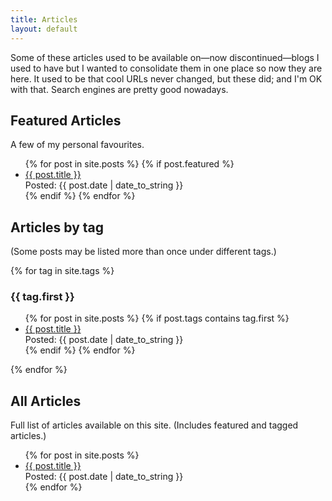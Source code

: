 ```yaml
---
title: Articles
layout: default
---
```


Some of these articles used to be available on&mdash;now discontinued&mdash;blogs I used
to have but I wanted to consolidate them in one place so now they are here. It used to be
that cool URLs never changed, but these did; and I'm OK with that. Search engines are
pretty good nowadays.

## Featured Articles

A few of my personal favourites.

<ul class="posts">
  {% for post in site.posts %}
    {% if post.featured %}
      <li>
        <a href="{{ post.url }}">{{ post.title }}</a>
        <div class="meta">Posted: {{ post.date | date_to_string }}</div>
      </li>
    {% endif %}
  {% endfor %}
</ul>

## Articles by tag

(Some posts may be listed more than once under different tags.)

{% for tag in site.tags %}

<h3>{{ tag.first }}</h3>

<ul class="posts">
  {% for post in site.posts %}
    {% if post.tags contains tag.first %}
      <li>
        <a href="{{ post.url }}">{{ post.title }}</a>
        <div class="meta">Posted: {{ post.date | date_to_string }}</div>
      </li>
    {% endif %}
  {% endfor %}
</ul>

{% endfor %}

## All Articles

Full list of articles available on this site. (Includes featured and tagged articles.)

<ul class="posts">
  {% for post in site.posts %}
      <li>
        <a href="{{ post.url }}">{{ post.title }}</a>
        <div class="meta">Posted: {{ post.date | date_to_string }}</div>
      </li>
  {% endfor %}
</ul>
